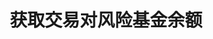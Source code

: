 ---
title: 获取交易对风险基金余额
position_number: 19
type: get
description: /v1/public/contract/risk-balance
parameters:
    -
        name: symbol
        type: string
        mandatory: false
        default: N/A
        description: 交易对
        ranges:
    -
        name: direction
        type:
        mandatory: false
        default: NEXT
        description: 方向（PREV:上一页；NEXT:下一页）
        ranges: PREV;NEXT
    -
        name: id
        type:
        mandatory: false
        default:
        description: id
        ranges:
    -
        name: limit
        type:
        mandatory: false
        default:
        description: 条数
        ranges:
content_markdown: 注：**此方法不需要签名**
left_code_blocks:
    -
        code_block: "public void getKLine() {\r\n\tString text = HttpUtil.get(URL + \"/data/api/v1/getKLine?market=btc_usdt&type=1min&since=0\");\r\n\tSystem.out.println(text);\r\n}"
        title: Java
        language: java
right_code_blocks:
    -
        code_block: "{\n\t\"error\": {\n\t\t\"code\": \"\",\n\t\t\"msg\": \"\"\n\t},\n\t\"msgInfo\": \"\",\n\t\"result\": {\n\t\t\"hasNext\": false,\n\t\t\"hasPrev\": false,\n\t\t\"items\": [\n\t\t\t{\n\t\t\t\t\"amount\": 0,\n\t\t\t\t\"coin\": \"\",\n\t\t\t\t\"createdTime\": 0,\n\t\t\t\t\"id\": 0\n\t\t\t}\n\t\t]\n\t},\n\t\"returnCode\": 0\n}"
        title: Response
        language: json
---